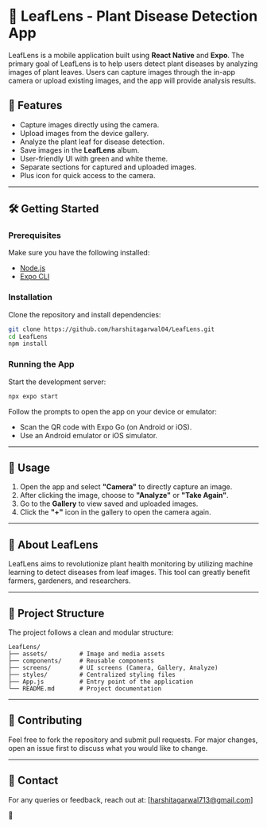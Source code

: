 # 🌿 LeafLens - Plant Disease Detection App

LeafLens is a mobile application built using **React Native** and **Expo**. The primary goal of LeafLens is to help users detect plant diseases by analyzing images of plant leaves. Users can capture images through the in-app camera or upload existing images, and the app will provide analysis results.

## 🚀 Features
- Capture images directly using the camera.
- Upload images from the device gallery.
- Analyze the plant leaf for disease detection.
- Save images in the **LeafLens** album.
- User-friendly UI with green and white theme.
- Separate sections for captured and uploaded images.
- Plus icon for quick access to the camera.

---

## 🛠️ Getting Started

### Prerequisites
Make sure you have the following installed:
- [Node.js](https://nodejs.org/)
- [Expo CLI](https://docs.expo.dev/get-started/installation/)

### Installation
Clone the repository and install dependencies:
```bash
git clone https://github.com/harshitagarwal04/LeafLens.git
cd LeafLens
npm install
```

### Running the App
Start the development server:
```bash
npx expo start
```
Follow the prompts to open the app on your device or emulator:
- Scan the QR code with Expo Go (on Android or iOS).
- Use an Android emulator or iOS simulator.

---

## 📝 Usage
1. Open the app and select **"Camera"** to directly capture an image.
2. After clicking the image, choose to **"Analyze"** or **"Take Again"**.
3. Go to the **Gallery** to view saved and uploaded images.
4. Click the **"+"** icon in the gallery to open the camera again.

---

## 🌱 About LeafLens
LeafLens aims to revolutionize plant health monitoring by utilizing machine learning to detect diseases from leaf images. This tool can greatly benefit farmers, gardeners, and researchers.

---

## 📂 Project Structure
The project follows a clean and modular structure:
```
LeafLens/
├── assets/         # Image and media assets
├── components/     # Reusable components
├── screens/        # UI screens (Camera, Gallery, Analyze)
├── styles/         # Centralized styling files
├── App.js          # Entry point of the application
└── README.md       # Project documentation
```

---

## 🤝 Contributing
Feel free to fork the repository and submit pull requests. For major changes, open an issue first to discuss what you would like to change.

---

## 📧 Contact
For any queries or feedback, reach out at: [harshitagarwal713@gmail.com]

🌿
